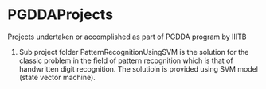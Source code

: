 # PGDDAProjects
Projects undertaken or accomplished as part of PGDDA program by IIITB 
1. Sub project folder PatternRecognitionUsingSVM is the solution for the classic problem in the field of pattern recognition which is that 
   of handwritten digit recognition. The solutioin is provided using SVM model (state vector machine).
